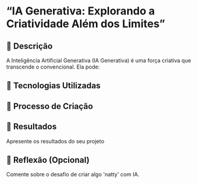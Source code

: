 # “IA Generativa: Explorando a Criatividade Além dos Limites”

## 📒 Descrição
A Inteligência Artificial Generativa (IA Generativa) é uma força criativa que transcende o convencional. Ela pode:

## 🤖 Tecnologias Utilizadas




## 🧐 Processo de Criação


## 🚀 Resultados
Apresente os resultados do seu projeto

## 💭 Reflexão (Opcional)
Comente sobre o desafio de criar algo 'natty' com IA.
